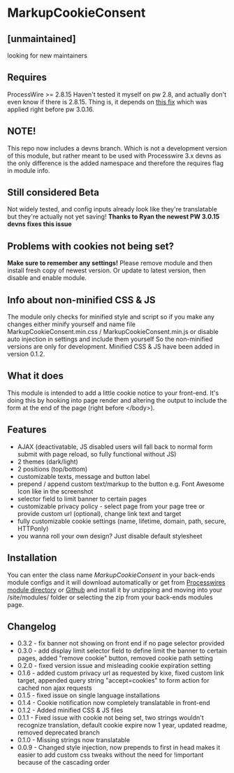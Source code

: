 # MarkupCookieConsent

## [unmaintained]
looking for new maintainers

## Requires
ProcessWire >= 2.8.15
Haven't tested it myself on pw 2.8, and actually don't even know if there is 2.8.15. Thing is, it depends on [this fix](https://github.com/ryancramerdesign/ProcessWire/commit/2fe134b7b059fff023f0f37c7f172a9853c88af2) which was applied right before pw 3.0.16.

## NOTE!
This repo now includes a devns branch. Which is not a development version of this module, but rather meant to be used with Processwire 3.x devns as the only difference is the added namespace and therefore the requires flag in module info.

## Still considered Beta
Not widely tested, and config inputs already look like they're translatable but they're actually not yet saving!
**Thanks to Ryan the newest PW 3.0.15 devns fixes this issue**

## Problems with cookies not being set?
**Make sure to remember any settings!**
Please remove module and then install fresh copy of newest version.
Or update to latest version, then disable and enable module.

## Info about non-minified CSS & JS
The module only checks for minified style and script so if you make any changes either minify yourself and name file MarkupCookieConsent.min.css / MarkupCookieConsent.min.js or disable auto injection in settings and include them yourself
So the non-minified versions are only for development.
Minified CSS & JS have been added in version 0.1.2.

## What it does
This module is intended to add a little cookie notice to your front-end. It's doing this by hooking into page render and altering the output to include the form at the end of the page (right before &lt;/body&gt;).

## Features
* AJAX (deactivatable, JS disabled users will fall back to normal form submit with page reload, so fully functional without JS)
* 2 themes (dark/light)
* 2 positions (top/bottom)
* customizable texts, message and button label
* prepend / append custom text/markup to the button e.g. Font Awesome Icon like in the screenshot
* selector field to limit banner to certain pages
* customizable privacy policy - select page from your page tree or provide custom url (optional), change link text and target
* fully customizable cookie settings (name, lifetime, domain, path, secure, HTTPonly)
* you wanna roll your own design? Just disable default stylesheet

## Installation
You can enter the class name *MarkupCookieConsent* in your back-ends module configs and it will download automatically
or get from [Processwires module directory](http://modules.processwire.com/modules/markup-cookie-consent/) or [Github](https://github.com/CanRau/MarkupCookieConsent/) and install it by unzipping and moving into your /site/modules/ folder or selecting the zip from your back-ends modules page.

## Changelog
* 0.3.2 - fix banner not showing on front end if no page selector provided
* 0.3.0 - add display limit selector field to define limit the banner to certain pages, added "remove cookie" button, removed cookie path setting
* 0.2.0 - fixed version issue and misleading cookie expiration setting
* 0.1.6 - added custom privacy url as requested by kixe, fixed custom link target, appended query string "accept=cookies" to form action for cached non ajax requests
* 0.1.5 - fixed issue on single language installations
* 0.1.4 - Cookie notification now completely translatable in front-end
* 0.1.2 - Added minified CSS & JS files
* 0.1.1 - Fixed issue with cookie not being set, two strings wouldn't recognize translation, default cookie expire now 1 year, updated readme, removed deprecated branch
* 0.1.0 - Missing strings now translatable
* 0.0.9 - Changed style injection, now prepends to first <link> in head makes it easier to add custom css tweaks without the need for !important because of the cascading order
